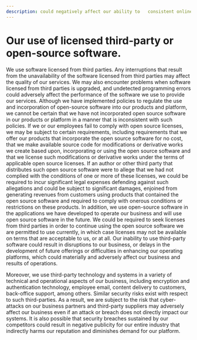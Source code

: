 ```yaml
---
description: could negatively affect our ability to   consistent online experiences.
---
```


# Our use of licensed third-party or open-source software.

We use software licensed from third parties. Any interruptions that result from the unavailability of the software licensed from third parties may affect the quality of our services. We may also encounter problems when software licensed from third parties is upgraded, and undetected programming errors could adversely affect the performance of the software we use to provide our services. Although we have implemented policies to regulate the use and incorporation of open-source software into our products and platform, we cannot be certain that we have not incorporated open source software in our products or platform in a manner that is inconsistent with such policies. If we or our employees fail to comply with open source licenses, we may be subject to certain requirements, including requirements that we offer our products that incorporate the open source software for no cost, that we make available source code for modifications or derivative works we create based upon, incorporating or using the open source software and that we license such modifications or derivative works under the terms of applicable open source licenses. If an author or other third party that distributes such open source software were to allege that we had not complied with the conditions of one or more of these licenses, we could be required to incur significant legal expenses defending against such allegations and could be subject to significant damages, enjoined from generating revenues from customers using products that contained the open source software and required to comply with onerous conditions or restrictions on these products. In addition, we use open-source software in the applications we have developed to operate our business and will use open source software in the future. We could be required to seek licenses from third parties in order to continue using the open source software we are permitted to use currently, in which case licenses may not be available on terms that are acceptable to us, or at all. Our inability to use third-party software could result in disruptions to our business, or delays in the development of future offerings or difficulties in enhancing our operating platforms, which could materially and adversely affect our business and results of operations.

Moreover, we use third-party technology and systems in a variety of technical and operational aspects of our business, including encryption and authentication technology, employee email, content delivery to customers, back-office support, among others. Similar security risks exist with respect to such third-parties. As a result, we are subject to the risk that cyber-attacks on our business partners and third-party suppliers may adversely affect our business even if an attack or breach does not directly impact our systems. It is also possible that security breaches sustained by our competitors could result in negative publicity for our entire industry that indirectly harms our reputation and diminishes demand for our platform.
